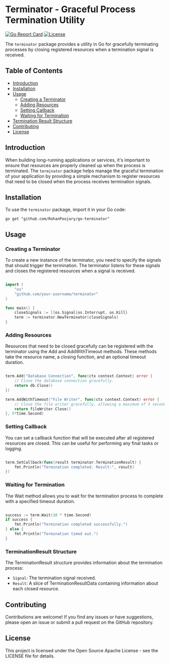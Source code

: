 # Terminator - Graceful Process Termination Utility


[![Go Report Card](https://goreportcard.com/badge/github.com/RohanPoojary/go-terminator)](https://goreportcard.com/report/github.com/RohanPoojary/go-terminator)
[![License](https://img.shields.io/badge/License-Apache%202.0-blue.svg)](https://github.com/your-username/terminator/blob/main/LICENSE)


The `terminator` package provides a utility in Go for gracefully terminating processes by closing registered resources when a termination signal is received.

## Table of Contents

- [Introduction](#introduction)
- [Installation](#installation)
- [Usage](#usage)
  - [Creating a Terminator](#creating-a-terminator)
  - [Adding Resources](#adding-resources)
  - [Setting Callback](#setting-callback)
  - [Waiting for Termination](#waiting-for-termination)
- [Termination Result Structure](#terminationresult-structure)
- [Contributing](#contributing)
- [License](#license)

## Introduction

When building long-running applications or services, it's important to ensure that resources are properly cleaned up when the process is terminated. The `terminator` package helps manage the graceful termination of your application by providing a simple mechanism to register resources that need to be closed when the process receives termination signals.

## Installation

To use the `terminator` package, import it in your Go code:

```shell
go get "github.com/RohanPoojary/go-terminator"
```

## Usage
### Creating a Terminator

To create a new instance of the terminator, you need to specify the signals that should trigger the termination. The terminator listens for these signals and closes the registered resources when a signal is received.

```go

import (
	"os"
	"github.com/your-username/terminator"
)

func main() {
	closeSignals := []os.Signal{os.Interrupt, os.Kill}
	term := terminator.NewTerminator(closeSignals)
}
```

### Adding Resources

Resources that need to be closed gracefully can be registered with the terminator using the Add and AddWithTimeout methods. These methods take the resource name, a closing function, and an optional timeout duration.

```go

term.Add("Database Connection", func(ctx context.Context) error {
	// Close the database connection gracefully.
	return db.Close()
})

term.AddWithTimeout("File Writer", func(ctx context.Context) error {
	// Close the file writer gracefully, allowing a maximum of 5 seconds for closure.
	return fileWriter.Close()
}, 5*time.Second)
```

### Setting Callback

You can set a callback function that will be executed after all registered resources are closed. This can be useful for performing any final tasks or logging.

```go

term.SetCallback(func(result terminator.TerminationResult) {
	fmt.Println("Termination completed. Result:", result)
})
```

### Waiting for Termination

The Wait method allows you to wait for the termination process to complete with a specified timeout duration.

```go

success := term.Wait(10 * time.Second)
if success {
	fmt.Println("Termination completed successfully.")
} else {
	fmt.Println("Termination timed out.")
}
```


### TerminationResult Structure

The TerminationResult structure provides information about the termination process:

* `Signal`: The termination signal received.
* `Result`: A slice of TerminationResultData containing information about each closed resource.

## Contributing

Contributions are welcome! If you find any issues or have suggestions, please open an issue or submit a pull request on the GitHub repository.

## License

This project is licensed under the Open Source Apache License - see the LICENSE file for details.